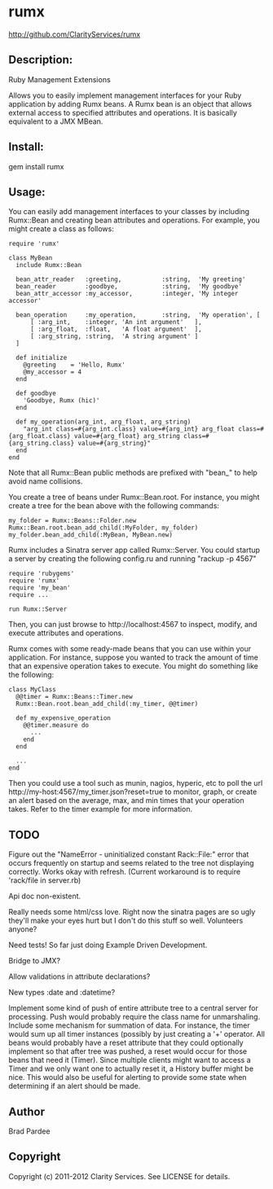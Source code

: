 # rumx

http://github.com/ClarityServices/rumx

## Description:

Ruby Management Extensions

Allows you to easily implement management interfaces for your Ruby application by adding
Rumx beans.  A Rumx bean is an object that allows external access to specified attributes
and operations.  It is basically equivalent to a JMX MBean.

## Install:

  gem install rumx

## Usage:

You can easily add management interfaces to your classes by including Rumx::Bean and creating
bean attributes and operations.  For example, you might create a class as follows:

    require 'rumx'

    class MyBean
      include Rumx::Bean

      bean_attr_reader   :greeting,           :string,  'My greeting'
      bean_reader        :goodbye,            :string,  'My goodbye'
      bean_attr_accessor :my_accessor,        :integer, 'My integer accessor'

      bean_operation     :my_operation,       :string,  'My operation', [
          [ :arg_int,    :integer, 'An int argument'   ],
          [ :arg_float,  :float,   'A float argument'  ],
          [ :arg_string, :string,  'A string argument' ]
      ]

      def initialize
        @greeting    = 'Hello, Rumx'
        @my_accessor = 4
      end

      def goodbye
        'Goodbye, Rumx (hic)'
      end

      def my_operation(arg_int, arg_float, arg_string)
        "arg_int class=#{arg_int.class} value=#{arg_int} arg_float class=#{arg_float.class} value=#{arg_float} arg_string class=#{arg_string.class} value=#{arg_string}"
      end
    end

Note that all Rumx::Bean public methods are prefixed with "bean_" to help avoid name collisions.

You create a tree of beans under Rumx::Bean.root.  For instance, you might create a tree for the bean above with the following commands:

    my_folder = Rumx::Beans::Folder.new
    Rumx::Bean.root.bean_add_child(:MyFolder, my_folder)
    my_folder.bean_add_child(:MyBean, MyBean.new)

Rumx includes a Sinatra server app called Rumx::Server.  You could startup a server by creating the following config.ru and running "rackup -p 4567"

    require 'rubygems'
    require 'rumx'
    require 'my_bean'
    require ...

    run Rumx::Server

Then, you can just browse to http://localhost:4567 to inspect, modify, and execute attributes and operations.

Rumx comes with some ready-made beans that you can use within your application.  For instance, suppose you wanted to track the
amount of time that an expensive operation takes to execute.  You might do something like the following:

    class MyClass
      @@timer = Rumx::Beans::Timer.new
      Rumx::Bean.root.bean_add_child(:my_timer, @@timer)

      def my_expensive_operation
        @@timer.measure do
          ...
        end
      end

      ...
    end

Then you could use a tool such as munin, nagios, hyperic, etc to poll the url http://my-host:4567/my_timer.json?reset=true
to monitor, graph, or create an alert based on the average, max, and min times that your operation takes.
Refer to the timer example for more information.

## TODO

Figure out the "NameError - uninitialized constant Rack::File:" error that occurs frequently on startup and seems related
to the tree not displaying correctly.  Works okay with refresh.  (Current workaround is to require 'rack/file in server.rb)

Api doc non-existent.

Really needs some html/css love.  Right now the sinatra pages are so ugly they'll make your eyes hurt but I don't do this stuff
so well.  Volunteers anyone?

Need tests!  So far just doing Example Driven Development.

Bridge to JMX?

Allow validations in attribute declarations?

New types :date and :datetime?

Implement some kind of push of entire attribute tree to a central server for processing.  Push would probably require
the class name for unmarshaling.  Include some mechanism for summation
of data.  For instance, the timer would sum up all timer instances (possibly by just creating a '+' operator.  All beans
would probably have a reset attribute that they could optionally implement so that after tree was pushed, a reset would
occur for those beans that need it (Timer).  Since multiple clients might want to access a Timer and we only want one to
actually reset it, a History buffer might be nice.  This would also be useful for alerting to provide some state when
determining if an alert should be made.

## Author

Brad Pardee

## Copyright

Copyright (c) 2011-2012 Clarity Services. See LICENSE for details.
